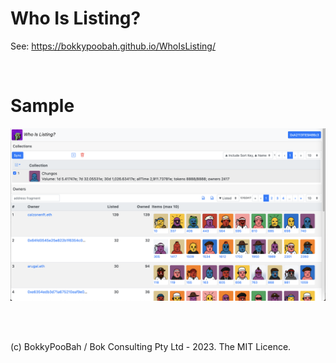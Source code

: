 # Who Is Listing?

See: https://bokkypoobah.github.io/WhoIsListing/

<br />

# Sample

<kbd><img src="images/ChungoSample.png" /></kbd>

<br />

<br />

(c) BokkyPooBah / Bok Consulting Pty Ltd - 2023. The MIT Licence.

